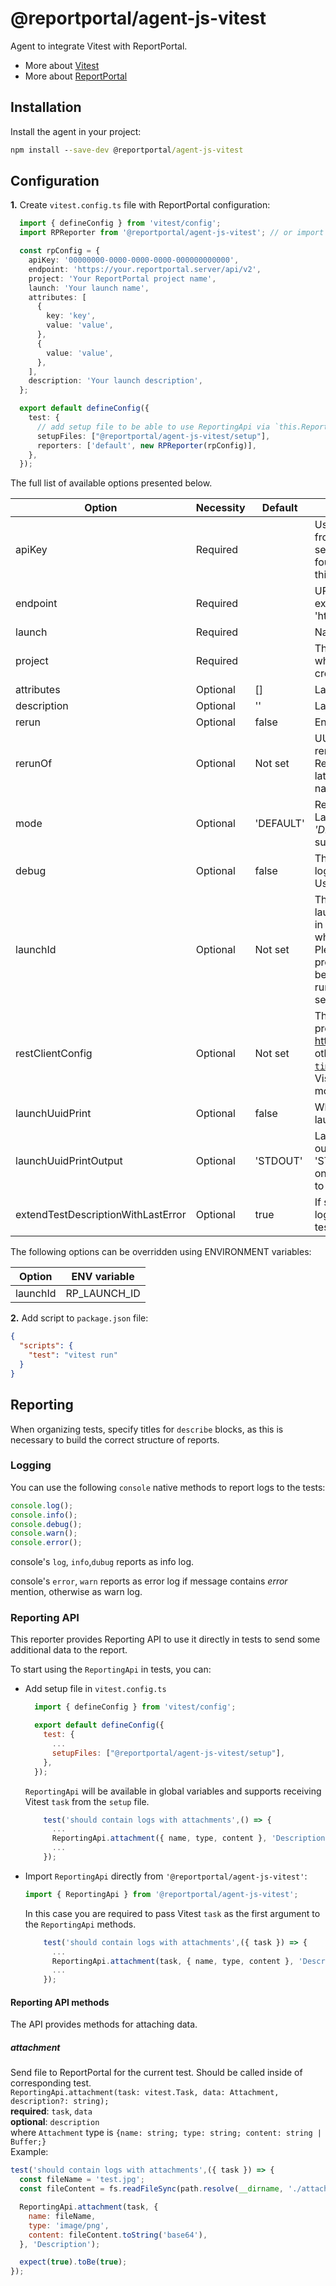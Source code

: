 # @reportportal/agent-js-vitest

Agent to integrate Vitest with ReportPortal.
* More about [Vitest](https://vitest.dev/)
* More about [ReportPortal](http://reportportal.io/)

## Installation
Install the agent in your project:
```cmd
npm install --save-dev @reportportal/agent-js-vitest
```

## Configuration

**1.** Create `vitest.config.ts` file with ReportPortal configuration:
```typescript
  import { defineConfig } from 'vitest/config';
  import RPReporter from '@reportportal/agent-js-vitest'; // or import { RPReporter } from '@reportportal/agent-js-vitest';

  const rpConfig = {
    apiKey: '00000000-0000-0000-0000-000000000000',
    endpoint: 'https://your.reportportal.server/api/v2',
    project: 'Your ReportPortal project name',
    launch: 'Your launch name',
    attributes: [
      {
        key: 'key',
        value: 'value',
      },
      {
        value: 'value',
      },
    ],
    description: 'Your launch description',
  };

  export default defineConfig({
    test: {
      // add setup file to be able to use ReportingApi via `this.ReportingApi` in your tests
      setupFiles: ["@reportportal/agent-js-vitest/setup"],
      reporters: ['default', new RPReporter(rpConfig)],
    },
  });
```

The full list of available options presented below.

| Option                                      | Necessity  | Default   | Description                                                                                                                                                                                                                                                                                                                                                                              |
|---------------------------------------------|------------|-----------|------------------------------------------------------------------------------------------------------------------------------------------------------------------------------------------------------------------------------------------------------------------------------------------------------------------------------------------------------------------------------------------|
| apiKey                                      | Required   |           | User's ReportPortal token from which you want to send requests. It can be found on the profile page of this user.                                                                                                                                                                                                                                                                        |
| endpoint                                    | Required   |           | URL of your server. For example 'https://server:8080/api/v2'.                                                                                                                                                                                                                                                                                                                            |
| launch                                      | Required   |           | Name of launch at creation.                                                                                                                                                                                                                                                                                                                                                              |
| project                                     | Required   |           | The name of the project in which the launches will be created.                                                                                                                                                                                                                                                                                                                           |
| attributes                                  | Optional   | []        | Launch attributes.                                                                                                                                                                                                                                                                                                                                                                       |
| description                                 | Optional   | ''        | Launch description.                                                                                                                                                                                                                                                                                                                                                                      |
| rerun                                       | Optional   | false     | Enable [rerun](https://reportportal.io/docs/dev-guides/RerunDevelopersGuide)                                                                                                                                                                                                                                                                                                             |
| rerunOf                                     | Optional   | Not set   | UUID of launch you want to rerun. If not specified, ReportPortal will update the latest launch with the same name                                                                                                                                                                                                                                                                        |
| mode                                        | Optional   | 'DEFAULT' | Results will be submitted to Launches page <br/> *'DEBUG'* - Results will be submitted to Debug page.                                                                                                                                                                                                                                                                                    |
| debug                                       | Optional   | false     | This flag allows seeing the logs of the client-javascript. Useful for debugging.                                                                                                                                                                                                                                                                                                         |
| launchId                                    | Optional   | Not set   | The _ID_ of an already existing launch. The launch must be in 'IN_PROGRESS' status while the tests are running. Please note that if this _ID_ is provided, the launch will not be finished at the end of the run and must be finished separately.                                                                                                                                        |                            
| restClientConfig                            | Optional   | Not set   | The object with `agent` property for configure [http(s)](https://nodejs.org/api/https.html#https_https_request_url_options_callback) client, may contain other client options eg. [`timeout`](https://github.com/reportportal/client-javascript#timeout-30000ms-on-axios-requests). <br/> Visit [client-javascript](https://github.com/reportportal/client-javascript) for more details. |
| launchUuidPrint                             | Optional   | false     | Whether to print the current launch UUID.                                                                                                                                                                                                                                                                                                                                                |
| launchUuidPrintOutput                       | Optional   | 'STDOUT'  | Launch UUID printing output. Possible values: 'STDOUT', 'STDERR'. Works only if `launchUuidPrint` set to `true`.                                                                                                                                                                                                                                                                         |
| extendTestDescriptionWithLastError          | Optional   | true      | If set to `true` the latest error log will be attached to the test case description. |

The following options can be overridden using ENVIRONMENT variables:

| Option      | ENV variable    |
|-------------|-----------------|
| launchId    | RP_LAUNCH_ID    |

**2.** Add script to `package.json` file:
```json
{
  "scripts": {
    "test": "vitest run"
  }
}
```

## Reporting

When organizing tests, specify titles for `describe` blocks, as this is necessary to build the correct structure of reports.

### Logging

You can use the following `console` native methods to report logs to the tests:

```typescript
console.log();
console.info();
console.debug();
console.warn();
console.error();
```

console's `log`, `info`,`dubug` reports as info log.

console's `error`, `warn` reports as error log if message contains _error_ mention, otherwise as warn log.

### Reporting API

This reporter provides Reporting API to use it directly in tests to send some additional data to the report.

To start using the `ReportingApi` in tests, you can:
- Add setup file in `vitest.config.ts` 
  ```javascript
    import { defineConfig } from 'vitest/config';
  
    export default defineConfig({
      test: {
        ...
        setupFiles: ["@reportportal/agent-js-vitest/setup"],
      },
    });
  ```
  `ReportingApi` will be available in global variables and supports receiving Vitest `task` from the `setup` file.  
  ```javascript
      test('should contain logs with attachments',() => {
        ...
        ReportingApi.attachment({ name, type, content }, 'Description');
        ...
      });
  ```

- Import `ReportingApi` directly from `'@reportportal/agent-js-vitest'`:
  ```javascript
  import { ReportingApi } from '@reportportal/agent-js-vitest';
  ```
  In this case you are required to pass Vitest `task` as the first argument to the `ReportingApi` methods.
  ```javascript
      test('should contain logs with attachments',({ task }) => {
        ...
        ReportingApi.attachment(task, { name, type, content }, 'Description');
        ...
      });
  ```

#### Reporting API methods

The API provides methods for attaching data.<br/>

##### attachment

Send file to ReportPortal for the current test. Should be called inside of corresponding test.<br/>
`ReportingApi.attachment(task: vitest.Task, data: Attachment, description?: string);`<br/>
**required**: `task`, `data`<br/>
**optional**: `description`<br/>
where `Attachment` type is `{name: string; type: string; content: string | Buffer;}`<br/>
Example:
```javascript
test('should contain logs with attachments',({ task }) => {
  const fileName = 'test.jpg';
  const fileContent = fs.readFileSync(path.resolve(__dirname, './attachments', fileName));

  ReportingApi.attachment(task, {
    name: fileName,
    type: 'image/png',
    content: fileContent.toString('base64'),
  }, 'Description');

  expect(true).toBe(true);
});
```
